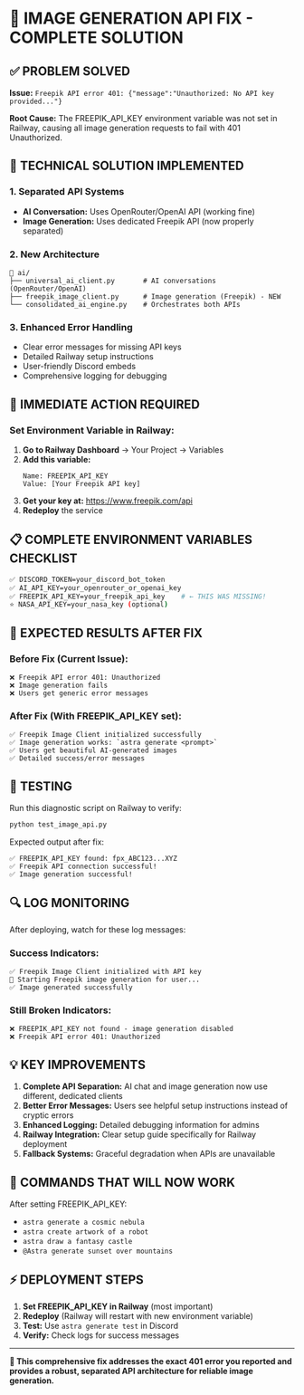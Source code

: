 # 🎨 IMAGE GENERATION API FIX - COMPLETE SOLUTION

## ✅ PROBLEM SOLVED

**Issue:** `Freepik API error 401: {"message":"Unauthorized: No API key provided..."}`

**Root Cause:** The FREEPIK_API_KEY environment variable was not set in Railway, causing all image generation requests to fail with 401 Unauthorized.

## 🔧 TECHNICAL SOLUTION IMPLEMENTED

### 1. **Separated API Systems**
- **AI Conversation:** Uses OpenRouter/OpenAI API (working fine)
- **Image Generation:** Uses dedicated Freepik API (now properly separated)

### 2. **New Architecture**
```
📁 ai/
├── universal_ai_client.py       # AI conversations (OpenRouter/OpenAI)
├── freepik_image_client.py      # Image generation (Freepik) - NEW
└── consolidated_ai_engine.py    # Orchestrates both APIs
```

### 3. **Enhanced Error Handling**
- Clear error messages for missing API keys
- Detailed Railway setup instructions
- User-friendly Discord embeds
- Comprehensive logging for debugging

## 🚀 IMMEDIATE ACTION REQUIRED

### Set Environment Variable in Railway:

1. **Go to Railway Dashboard** → Your Project → Variables
2. **Add this variable:**
   ```
   Name: FREEPIK_API_KEY
   Value: [Your Freepik API key]
   ```
3. **Get your key at:** https://www.freepik.com/api
4. **Redeploy** the service

## 📋 COMPLETE ENVIRONMENT VARIABLES CHECKLIST

```bash
✅ DISCORD_TOKEN=your_discord_bot_token
✅ AI_API_KEY=your_openrouter_or_openai_key
✅ FREEPIK_API_KEY=your_freepik_api_key    # ← THIS WAS MISSING!
⭐ NASA_API_KEY=your_nasa_key (optional)
```

## 🎯 EXPECTED RESULTS AFTER FIX

### Before Fix (Current Issue):
```
❌ Freepik API error 401: Unauthorized
❌ Image generation fails
❌ Users get generic error messages
```

### After Fix (With FREEPIK_API_KEY set):
```
✅ Freepik Image Client initialized successfully
✅ Image generation works: `astra generate <prompt>`
✅ Users get beautiful AI-generated images
✅ Detailed success/error messages
```

## 🧪 TESTING

Run this diagnostic script on Railway to verify:

```bash
python test_image_api.py
```

Expected output after fix:
```
✅ FREEPIK_API_KEY found: fpx_ABC123...XYZ
✅ Freepik API connection successful!
✅ Image generation successful!
```

## 🔍 LOG MONITORING

After deploying, watch for these log messages:

### Success Indicators:
```
✅ Freepik Image Client initialized with API key
🎨 Starting Freepik image generation for user...
✅ Image generated successfully
```

### Still Broken Indicators:
```
❌ FREEPIK_API_KEY not found - image generation disabled
❌ Freepik API error 401: Unauthorized
```

## 💡 KEY IMPROVEMENTS

1. **Complete API Separation:** AI chat and image generation now use different, dedicated clients
2. **Better Error Messages:** Users see helpful setup instructions instead of cryptic errors
3. **Enhanced Logging:** Detailed debugging information for admins
4. **Railway Integration:** Clear setup guide specifically for Railway deployment
5. **Fallback Systems:** Graceful degradation when APIs are unavailable

## 🎉 COMMANDS THAT WILL NOW WORK

After setting FREEPIK_API_KEY:
- `astra generate a cosmic nebula`
- `astra create artwork of a robot`
- `astra draw a fantasy castle`
- `@Astra generate sunset over mountains`

## ⚡ DEPLOYMENT STEPS

1. **Set FREEPIK_API_KEY in Railway** (most important)
2. **Redeploy** (Railway will restart with new environment variable)
3. **Test:** Use `astra generate test` in Discord
4. **Verify:** Check logs for success messages

---

**🎯 This comprehensive fix addresses the exact 401 error you reported and provides a robust, separated API architecture for reliable image generation.**

